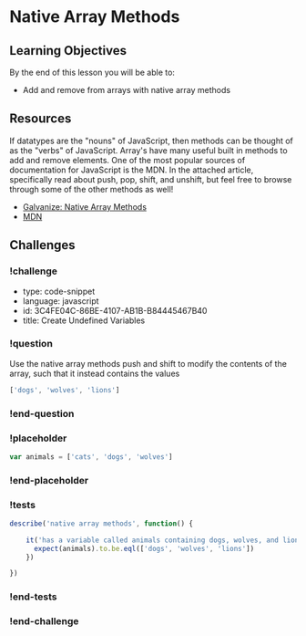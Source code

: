# Native Array Methods

## Learning Objectives

By the end of this lesson you will be able to:

* Add and remove from arrays with native array methods

## Resources

If datatypes are the "nouns" of JavaScript, then methods can be thought of
as the "verbs" of JavaScript. Array's have many useful built in methods to add
and remove elements. One of the most popular sources of documentation for JavaScript
is the MDN. In the attached article, specifically read about push, pop, shift, and unshift, but
feel free to browse through some of the other methods as well!

* [Galvanize: Native Array Methods](https://github.com/gSchool/javascript-curriculum/blob/master/10_Syntax/03_Arrays_Objects_Iteration.md#native-array-and-object-methods)
* [MDN](https://developer.mozilla.org/en-US/docs/Web/JavaScript/Reference/Global_Objects/Array)

## Challenges

<!-- Question -->

### !challenge

* type: code-snippet
* language: javascript
* id: 3C4FE04C-86BE-4107-AB1B-B84445467B40
* title: Create Undefined Variables

### !question

Use the native array methods push and shift to modify
the contents of the array, such that it instead contains the values

```js
['dogs', 'wolves', 'lions']
```

### !end-question

### !placeholder

```js
var animals = ['cats', 'dogs', 'wolves']
```

### !end-placeholder

### !tests

```js
describe('native array methods', function() {

    it('has a variable called animals containing dogs, wolves, and lions', function() {
      expect(animals).to.be.eql(['dogs', 'wolves', 'lions'])
    })

})
```

### !end-tests

### !end-challenge
